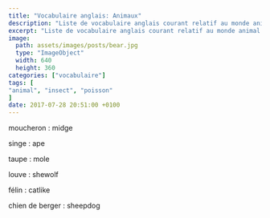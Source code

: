 ```yaml
---
title: "Vocabulaire anglais: Animaux"
description: "Liste de vocabulaire anglais courant relatif au monde animal."
excerpt: "Liste de vocabulaire anglais courant relatif au monde animal."
image:
  path: assets/images/posts/bear.jpg
  type: "ImageObject"
  width: 640
  height: 360
categories: ["vocabulaire"]
tags: [
"animal", "insect", "poisson"
]
date: 2017-07-28 20:51:00 +0100
---
```


moucheron
: midge

singe
: ape

taupe
: mole

louve
: shewolf

félin
: catlike

chien de berger
: sheepdog
